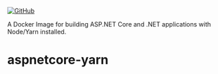 [![GitHub](https://img.shields.io/github/license/muneebrbaig/docker-dotnet-node-yarn?color=2da44e)](https://github.com/muneebrbaig/docker-dotnet-node-yarn/blob/master/LICENSE)

A Docker Image for building ASP.NET Core and .NET applications with Node/Yarn installed.



# aspnetcore-yarn
